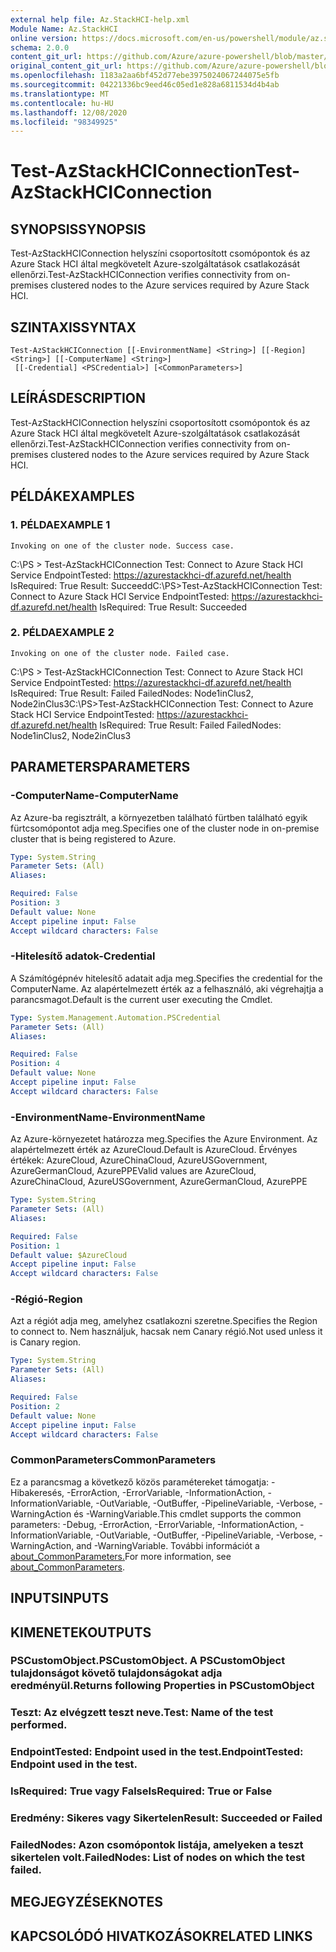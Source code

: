 ```yaml
---
external help file: Az.StackHCI-help.xml
Module Name: Az.StackHCI
online version: https://docs.microsoft.com/en-us/powershell/module/az.stackhci/test-azstackhciconnection
schema: 2.0.0
content_git_url: https://github.com/Azure/azure-powershell/blob/master/src/StackHCI/help/Test-AzStackHCIConnection.md
original_content_git_url: https://github.com/Azure/azure-powershell/blob/master/src/StackHCI/help/Test-AzStackHCIConnection.md
ms.openlocfilehash: 1183a2aa6bf452d77ebe3975024067244075e5fb
ms.sourcegitcommit: 04221336bc9eed46c05ed1e828a6811534d4b4ab
ms.translationtype: MT
ms.contentlocale: hu-HU
ms.lasthandoff: 12/08/2020
ms.locfileid: "98349925"
---
```

# <span data-ttu-id="97f38-101">Test-AzStackHCIConnection</span><span class="sxs-lookup"><span data-stu-id="97f38-101">Test-AzStackHCIConnection</span></span>

## <span data-ttu-id="97f38-102">SYNOPSIS</span><span class="sxs-lookup"><span data-stu-id="97f38-102">SYNOPSIS</span></span>
<span data-ttu-id="97f38-103">Test-AzStackHCIConnection helyszíni csoportosított csomópontok és az Azure Stack HCI által megkövetelt Azure-szolgáltatások csatlakozását ellenőrzi.</span><span class="sxs-lookup"><span data-stu-id="97f38-103">Test-AzStackHCIConnection verifies connectivity from on-premises clustered nodes to the Azure services required by Azure Stack HCI.</span></span>

## <span data-ttu-id="97f38-104">SZINTAXIS</span><span class="sxs-lookup"><span data-stu-id="97f38-104">SYNTAX</span></span>

```
Test-AzStackHCIConnection [[-EnvironmentName] <String>] [[-Region] <String>] [[-ComputerName] <String>]
 [[-Credential] <PSCredential>] [<CommonParameters>]
```

## <span data-ttu-id="97f38-105">LEÍRÁS</span><span class="sxs-lookup"><span data-stu-id="97f38-105">DESCRIPTION</span></span>
<span data-ttu-id="97f38-106">Test-AzStackHCIConnection helyszíni csoportosított csomópontok és az Azure Stack HCI által megkövetelt Azure-szolgáltatások csatlakozását ellenőrzi.</span><span class="sxs-lookup"><span data-stu-id="97f38-106">Test-AzStackHCIConnection verifies connectivity from on-premises clustered nodes to the Azure services required by Azure Stack HCI.</span></span>

## <span data-ttu-id="97f38-107">PÉLDÁK</span><span class="sxs-lookup"><span data-stu-id="97f38-107">EXAMPLES</span></span>

### <span data-ttu-id="97f38-108">1. PÉLDA</span><span class="sxs-lookup"><span data-stu-id="97f38-108">EXAMPLE 1</span></span>
```
Invoking on one of the cluster node. Success case.
```

<span data-ttu-id="97f38-109">C:\PS \> Test-AzStackHCIConnection Test: Connect to Azure Stack HCI Service EndpointTested: https://azurestackhci-df.azurefd.net/health IsRequired: True Result: Succeedd</span><span class="sxs-lookup"><span data-stu-id="97f38-109">C:\PS\>Test-AzStackHCIConnection Test: Connect to Azure Stack HCI Service EndpointTested: https://azurestackhci-df.azurefd.net/health IsRequired: True Result: Succeeded</span></span>

### <span data-ttu-id="97f38-110">2. PÉLDA</span><span class="sxs-lookup"><span data-stu-id="97f38-110">EXAMPLE 2</span></span>
```
Invoking on one of the cluster node. Failed case.
```

<span data-ttu-id="97f38-111">C:\PS \> Test-AzStackHCIConnection Test: Connect to Azure Stack HCI Service EndpointTested: https://azurestackhci-df.azurefd.net/health IsRequired: True Result: Failed FailedNodes: Node1inClus2, Node2inClus3</span><span class="sxs-lookup"><span data-stu-id="97f38-111">C:\PS\>Test-AzStackHCIConnection Test: Connect to Azure Stack HCI Service EndpointTested: https://azurestackhci-df.azurefd.net/health IsRequired: True Result: Failed FailedNodes: Node1inClus2, Node2inClus3</span></span>

## <span data-ttu-id="97f38-112">PARAMETERS</span><span class="sxs-lookup"><span data-stu-id="97f38-112">PARAMETERS</span></span>

### <span data-ttu-id="97f38-113">-ComputerName</span><span class="sxs-lookup"><span data-stu-id="97f38-113">-ComputerName</span></span>
<span data-ttu-id="97f38-114">Az Azure-ba regisztrált, a környezetben található fürtben található egyik fürtcsomópontot adja meg.</span><span class="sxs-lookup"><span data-stu-id="97f38-114">Specifies one of the cluster node in on-premise cluster that is being registered to Azure.</span></span>

```yaml
Type: System.String
Parameter Sets: (All)
Aliases:

Required: False
Position: 3
Default value: None
Accept pipeline input: False
Accept wildcard characters: False
```

### <span data-ttu-id="97f38-115">-Hitelesítő adatok</span><span class="sxs-lookup"><span data-stu-id="97f38-115">-Credential</span></span>
<span data-ttu-id="97f38-116">A Számítógépnév hitelesítő adatait adja meg.</span><span class="sxs-lookup"><span data-stu-id="97f38-116">Specifies the credential for the ComputerName.</span></span>
<span data-ttu-id="97f38-117">Az alapértelmezett érték az a felhasználó, aki végrehajtja a parancsmagot.</span><span class="sxs-lookup"><span data-stu-id="97f38-117">Default is the current user executing the Cmdlet.</span></span>

```yaml
Type: System.Management.Automation.PSCredential
Parameter Sets: (All)
Aliases:

Required: False
Position: 4
Default value: None
Accept pipeline input: False
Accept wildcard characters: False
```

### <span data-ttu-id="97f38-118">-EnvironmentName</span><span class="sxs-lookup"><span data-stu-id="97f38-118">-EnvironmentName</span></span>
<span data-ttu-id="97f38-119">Az Azure-környezetet határozza meg.</span><span class="sxs-lookup"><span data-stu-id="97f38-119">Specifies the Azure Environment.</span></span>
<span data-ttu-id="97f38-120">Az alapértelmezett érték az AzureCloud.</span><span class="sxs-lookup"><span data-stu-id="97f38-120">Default is AzureCloud.</span></span>
<span data-ttu-id="97f38-121">Érvényes értékek: AzureCloud, AzureChinaCloud, AzureUSGovernment, AzureGermanCloud, AzurePPE</span><span class="sxs-lookup"><span data-stu-id="97f38-121">Valid values are AzureCloud, AzureChinaCloud, AzureUSGovernment, AzureGermanCloud, AzurePPE</span></span>

```yaml
Type: System.String
Parameter Sets: (All)
Aliases:

Required: False
Position: 1
Default value: $AzureCloud
Accept pipeline input: False
Accept wildcard characters: False
```

### <span data-ttu-id="97f38-122">-Régió</span><span class="sxs-lookup"><span data-stu-id="97f38-122">-Region</span></span>
<span data-ttu-id="97f38-123">Azt a régiót adja meg, amelyhez csatlakozni szeretne.</span><span class="sxs-lookup"><span data-stu-id="97f38-123">Specifies the Region to connect to.</span></span>
<span data-ttu-id="97f38-124">Nem használjuk, hacsak nem Canary régió.</span><span class="sxs-lookup"><span data-stu-id="97f38-124">Not used unless it is Canary region.</span></span>

```yaml
Type: System.String
Parameter Sets: (All)
Aliases:

Required: False
Position: 2
Default value: None
Accept pipeline input: False
Accept wildcard characters: False
```

### <span data-ttu-id="97f38-125">CommonParameters</span><span class="sxs-lookup"><span data-stu-id="97f38-125">CommonParameters</span></span>
<span data-ttu-id="97f38-126">Ez a parancsmag a következő közös paramétereket támogatja: -Hibakeresés, -ErrorAction, -ErrorVariable, -InformationAction, -InformationVariable, -OutVariable, -OutBuffer, -PipelineVariable, -Verbose, -WarningAction és -WarningVariable.</span><span class="sxs-lookup"><span data-stu-id="97f38-126">This cmdlet supports the common parameters: -Debug, -ErrorAction, -ErrorVariable, -InformationAction, -InformationVariable, -OutVariable, -OutBuffer, -PipelineVariable, -Verbose, -WarningAction, and -WarningVariable.</span></span> <span data-ttu-id="97f38-127">További információt a [about_CommonParameters.](http://go.microsoft.com/fwlink/?LinkID=113216)</span><span class="sxs-lookup"><span data-stu-id="97f38-127">For more information, see [about_CommonParameters](http://go.microsoft.com/fwlink/?LinkID=113216).</span></span>

## <span data-ttu-id="97f38-128">INPUTS</span><span class="sxs-lookup"><span data-stu-id="97f38-128">INPUTS</span></span>

## <span data-ttu-id="97f38-129">KIMENETEK</span><span class="sxs-lookup"><span data-stu-id="97f38-129">OUTPUTS</span></span>

### <span data-ttu-id="97f38-130">PSCustomObject.</span><span class="sxs-lookup"><span data-stu-id="97f38-130">PSCustomObject.</span></span> <span data-ttu-id="97f38-131">A PSCustomObject tulajdonságot követő tulajdonságokat adja eredményül.</span><span class="sxs-lookup"><span data-stu-id="97f38-131">Returns following Properties in PSCustomObject</span></span>
### <span data-ttu-id="97f38-132">Teszt: Az elvégzett teszt neve.</span><span class="sxs-lookup"><span data-stu-id="97f38-132">Test: Name of the test performed.</span></span>
### <span data-ttu-id="97f38-133">EndpointTested: Endpoint used in the test.</span><span class="sxs-lookup"><span data-stu-id="97f38-133">EndpointTested: Endpoint used in the test.</span></span>
### <span data-ttu-id="97f38-134">IsRequired: True vagy False</span><span class="sxs-lookup"><span data-stu-id="97f38-134">IsRequired: True or False</span></span>
### <span data-ttu-id="97f38-135">Eredmény: Sikeres vagy Sikertelen</span><span class="sxs-lookup"><span data-stu-id="97f38-135">Result: Succeeded or Failed</span></span>
### <span data-ttu-id="97f38-136">FailedNodes: Azon csomópontok listája, amelyeken a teszt sikertelen volt.</span><span class="sxs-lookup"><span data-stu-id="97f38-136">FailedNodes: List of nodes on which the test failed.</span></span>
## <span data-ttu-id="97f38-137">MEGJEGYZÉSEK</span><span class="sxs-lookup"><span data-stu-id="97f38-137">NOTES</span></span>

## <span data-ttu-id="97f38-138">KAPCSOLÓDÓ HIVATKOZÁSOK</span><span class="sxs-lookup"><span data-stu-id="97f38-138">RELATED LINKS</span></span>
